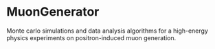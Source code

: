# MuonGenerator
Monte carlo simulations and data analysis algorithms for a high-energy physics experiments on positron-induced muon generation.
